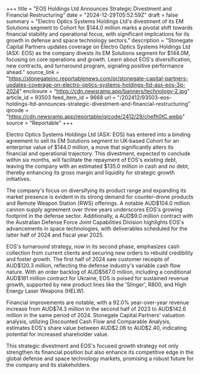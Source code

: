 +++
title = "EOS Holdings Ltd Announces Strategic Divestment and Financial Restructuring"
date = "2024-12-29T05:52:59Z"
draft = false
summary = "Electro Optics Systems Holdings Ltd's divestment of its EM Solutions segment to Cohort for $144.0 million marks a pivotal shift towards financial stability and operational focus, with significant implications for its growth in defense and space technology sectors."
description = "Stonegate Capital Partners updates coverage on Electro Optics Systems Holdings Ltd (ASX: EOS) as the company divests its EM Solutions segment for $144.0M, focusing on core operations and growth. Learn about EOS's diversification, new contracts, and turnaround program, signaling positive performance ahead."
source_link = "https://stonegateinc.reportablenews.com/pr/stonegate-capital-partners-updates-coverage-on-electro-optics-systems-holdings-ltd-asx-eos-3q-2024"
enclosure = "https://cdn.newsramp.app/banners/technology-2.jpg"
article_id = 93503
feed_item_id = 9668
url = "/202412/93503-eos-holdings-ltd-announces-strategic-divestment-and-financial-restructuring"
qrcode = "https://cdn.newsramp.app/reportable/qrcode/2412/29/chefh0tC.webp"
source = "Reportable"
+++

<p>Electro Optics Systems Holdings Ltd (ASX: EOS) has entered into a binding agreement to sell its EM Solutions segment to UK-based Cohort for an enterprise value of $144.0 million, a move that significantly alters its financial and operational trajectory. This divestment, expected to conclude within six months, will facilitate the repayment of EOS's existing debt, leaving the company with an estimated $135.0 million in cash and no debt, thereby enhancing its gross margin and liquidity for strategic growth initiatives.</p><p>The company's focus on diversifying its product range and expanding its market presence is evident in its strong demand for counter-drone products and Remote Weapon Station (RWS) offerings. A notable AUD$104.0 million cannon supply agreement over three years underscores EOS's growing footprint in the defense sector. Additionally, a AUD$9.0 million contract with the Australian Defense Force Joint Capabilities Division highlights EOS's advancements in space technologies, with deliverables scheduled for the latter half of 2024 and fiscal year 2025.</p><p>EOS's turnaround strategy, now in its second phase, emphasizes cash collection from current clients and securing new orders to rebuild credibility and foster growth. The first half of 2024 saw customer receipts of AUD$120.3 million, reflecting the defense industry's variable cash flow nature. With an order backlog of AUD$567.0 million, including a conditional AUD$181 million contract for Ukraine, EOS is poised for sustained revenue growth, supported by new product lines like the 'Slinger', R800, and High Energy Laser Weapons (HELW).</p><p>Financial improvements are notable, with a 92.0% year-over-year revenue increase from AUD$74.3 million in the second half of 2023 to AUD$142.6 million in the same period of 2024. Stonegate Capital Partners' valuation analysis, utilizing Discounted Cash Flow and Comparable Analysis, estimates EOS's share value between AUD$2.06 to AUD$2.40, indicating potential for increased shareholder value.</p><p>This strategic divestment and EOS's focused growth strategy not only strengthen its financial position but also enhance its competitive edge in the global defense and space technology markets, promising a robust future for the company and its stakeholders.</p>